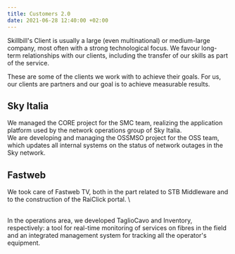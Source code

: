 ```yaml
---
title: Customers 2.0
date: 2021-06-28 12:40:00 +02:00
---
```


Skillbill's Client is usually a large (even multinational) or medium-large company, most often with a strong technological focus. We favour long-term relationships with our clients, including the transfer of our skills as part of the service.

These are some of the clients we work with to achieve their goals. For us, our clients are partners and our goal is to achieve measurable results.

## **Sky Italia**

We managed the CORE project for the SMC team, realizing the application platform used by the network operations group of Sky Italia.
\
We are developing and managing the OSSMSO project for the OSS team, which updates all internal systems on the status of network outages in the Sky network.

## Fastweb

We took care of Fastweb TV, both in the part related to STB Middleware and to the construction of the RaiClick portal.
\

\
In the operations area, we developed TaglioCavo and Inventory, respectively: a tool for real-time monitoring of services on fibres in the field and an integrated management system for tracking all the operator's equipment.